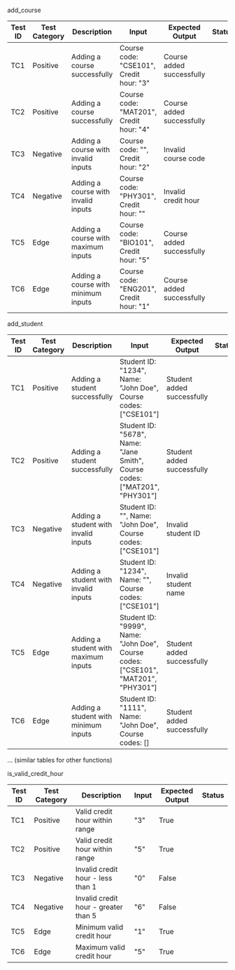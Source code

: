 add_course

| Test ID | Test Category | Description                        | Input                                   | Expected Output                    | Status |
|---------|---------------|------------------------------------|-----------------------------------------|------------------------------------|--------|
| TC1     | Positive      | Adding a course successfully        | Course code: "CSE101", Credit hour: "3" | Course added successfully          |        |
| TC2     | Positive      | Adding a course successfully        | Course code: "MAT201", Credit hour: "4" | Course added successfully          |        |
| TC3     | Negative      | Adding a course with invalid inputs  | Course code: "", Credit hour: "2"       | Invalid course code                 |        |
| TC4     | Negative      | Adding a course with invalid inputs  | Course code: "PHY301", Credit hour: ""  | Invalid credit hour                 |        |
| TC5     | Edge          | Adding a course with maximum inputs  | Course code: "BIO101", Credit hour: "5" | Course added successfully          |        |
| TC6     | Edge          | Adding a course with minimum inputs  | Course code: "ENG201", Credit hour: "1" | Course added successfully          |        |

add_student

| Test ID | Test Category | Description                        | Input                                                        | Expected Output                    | Status |
|---------|---------------|------------------------------------|--------------------------------------------------------------|------------------------------------|--------|
| TC1  | Positive      | Adding a student successfully       | Student ID: "1234", Name: "John Doe", Course codes: ["CSE101"] | Student added successfully         |        |
| TC2  | Positive      | Adding a student successfully       | Student ID: "5678", Name: "Jane Smith", Course codes: ["MAT201", "PHY301"] | Student added successfully         |        |
| TC3  | Negative      | Adding a student with invalid inputs | Student ID: "", Name: "John Doe", Course codes: ["CSE101"]     | Invalid student ID                 |        |
| TC4  | Negative      | Adding a student with invalid inputs | Student ID: "1234", Name: "", Course codes: ["CSE101"]         | Invalid student name               |        |
| TC5  | Edge          | Adding a student with maximum inputs | Student ID: "9999", Name: "John Doe", Course codes: ["CSE101", "MAT201", "PHY301"] | Student added successfully         |        |
| TC6  | Edge          | Adding a student with minimum inputs | Student ID: "1111", Name: "John Doe", Course codes: []          | Student added successfully         |        |

... (similar tables for other functions)

is_valid_credit_hour

| Test ID | Test Category | Description                        | Input    | Expected Output | Status |
|---------|---------------|------------------------------------|----------|-----------------|--------|
| TC1     | Positive      | Valid credit hour within range      | "3"      | True            |        |
| TC2     | Positive      | Valid credit hour within range      | "5"      | True            |        |
| TC3     | Negative      | Invalid credit hour - less than 1   | "0"      | False           |        |
| TC4     | Negative      | Invalid credit hour - greater than 5| "6"      | False           |        |
| TC5     | Edge          | Minimum valid credit hour           | "1"      | True            |        |
| TC6     | Edge          | Maximum valid credit hour           | "5"      | True            |        |

